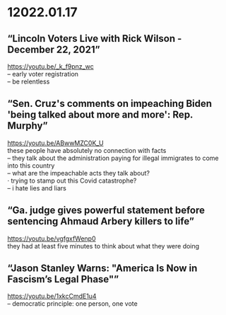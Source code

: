 # 12022.01.17

## “Lincoln Voters Live with Rick Wilson - December 22, 2021”
https://youtu.be/_k_f9pnz_wc  
– early voter registration  
– be relentless  


## “Sen. Cruz's comments on impeaching Biden 'being talked about more and more': Rep. Murphy”
https://youtu.be/ABwwMZC0K_U    
these people have absolutely no connection with facts  
– they talk about the administration paying for illegal immigrates to come into this country  
– what are the impeachable acts they talk about?  
· trying to stamp out this Covid catastrophe?  
– i hate lies and liars  


## “Ga. judge gives powerful statement before sentencing Ahmaud Arbery killers to life”
https://youtu.be/vgfgxfWenp0  
they had at least five minutes to think about what they were doing  


## “Jason Stanley Warns: "America Is Now in Fascism’s Legal Phase"”
https://youtu.be/1xkcCmdE1u4  
– democratic principle: one person, one vote  